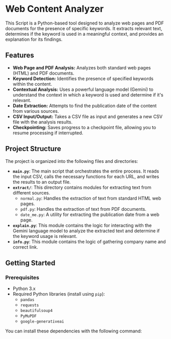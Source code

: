 # Web Content Analyzer

This Script is a Python-based tool designed to analyze web pages and PDF documents for the presence of specific keywords. It extracts relevant text, determines if the keyword is used in a meaningful context, and provides an explanation for its findings.

## Features

*   **Web Page and PDF Analysis:**  Analyzes both standard web pages (HTML) and PDF documents.
*   **Keyword Detection:**  Identifies the presence of specified keywords within the content.
*   **Contextual Analysis:**  Uses a powerful language model (Gemini) to understand the context in which a keyword is used and determine if it's relevant.
*   **Date Extraction:**  Attempts to find the publication date of the content from various sources.
*   **CSV Input/Output:**  Takes a CSV file as input and generates a new CSV file with the analysis results.
*   **Checkpointing:**  Saves progress to a checkpoint file, allowing you to resume processing if interrupted.

## Project Structure

The project is organized into the following files and directories:

*   **`main.py`**: The main script that orchestrates the entire process. It reads the input CSV, calls the necessary functions for each URL, and writes the results to an output file.
*   **`extract/`**: This directory contains modules for extracting text from different sources.
    *   `normal.py`:  Handles the extraction of text from standard HTML web pages.
    *   `pdf.py`:  Handles the extraction of text from PDF documents.
    *   `date_me.py`:  A utility for extracting the publication date from a web page.
*   **`explain.py`**:  This module contains the logic for interacting with the Gemini language model to analyze the extracted text and determine if the keyword usage is relevant.
*   **`info.py`**: This module contains the logic of gathering company name and correct link.
## Getting Started

### Prerequisites

*   Python 3.x
*   Required Python libraries (install using `pip`):
    *   `pandas`
    *   `requests`
    *   `beautifulsoup4`
    *   `PyMuPDF`
    *   `google-generativeai`

You can install these dependencies with the following command:
